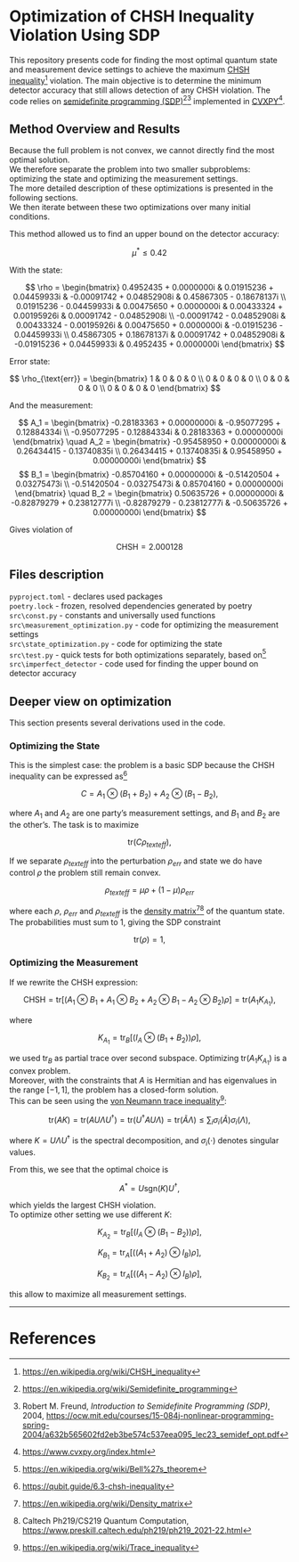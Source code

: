# Optimization of CHSH Inequality Violation Using SDP

This repository presents code for finding the most optimal quantum state and measurement device settings to achieve the maximum [CHSH inequality](https://en.wikipedia.org/wiki/CHSH_inequality)[^1] violation. The main objective is to determine the minimum detector accuracy that still allows detection of any CHSH violation. The code relies on [semidefinite programming (SDP)](https://en.wikipedia.org/wiki/Semidefinite_programming)[^2][^3] implemented in [CVXPY](https://www.cvxpy.org/)[^4].

## Method Overview and Results

Because the full problem is not convex, we cannot directly find the most optimal solution.  
We therefore separate the problem into two smaller subproblems: optimizing the state and optimizing the measurement settings.  
The more detailed description of these optimizations is presented in the following sections.  
We then iterate between these two optimizations over many initial conditions.  

This method allowed us to find an upper bound on the detector accuracy:

$$
\mu^{*} \leq 0.42
$$

With the state:

$$
\rho = \begin{bmatrix}
0.4952435 + 0.0000000i & 0.01915236 + 0.04459933i & -0.00091742 + 0.04852908i & 0.45867305 - 0.18678137i \\
0.01915236 - 0.04459933i & 0.00475650 + 0.0000000i & 0.00433324 + 0.00195926i & 0.00091742 - 0.04852908i \\
-0.00091742 - 0.04852908i & 0.00433324 - 0.00195926i & 0.00475650 + 0.0000000i & -0.01915236 - 0.04459933i \\
0.45867305 + 0.18678137i & 0.00091742 + 0.04852908i & -0.01915236 + 0.04459933i & 0.4952435 + 0.0000000i
\end{bmatrix}
$$

Error state:

$$
\rho_{\text{err}} = \begin{bmatrix}
1 & 0 & 0 & 0 \\
0 & 0 & 0 & 0 \\
0 & 0 & 0 & 0 \\
0 & 0 & 0 & 0
\end{bmatrix}
$$

And the measurement:

$$
A_1 = \begin{bmatrix}
-0.28183363 + 0.00000000i & -0.95077295 + 0.12884334i \\
-0.95077295 - 0.12884334i & 0.28183363 + 0.00000000i
\end{bmatrix}
\quad
A_2 = \begin{bmatrix}
-0.95458950 + 0.00000000i & 0.26434415 - 0.13740835i \\
0.26434415 + 0.13740835i & 0.95458950 + 0.00000000i
\end{bmatrix}
$$
$$
B_1 = \begin{bmatrix}
-0.85704160 + 0.00000000i & -0.51420504 + 0.03275473i \\
-0.51420504 - 0.03275473i & 0.85704160 + 0.00000000i
\end{bmatrix}
\quad
B_2 = \begin{bmatrix}
0.50635726 + 0.00000000i & -0.82879279 + 0.23812777i \\
-0.82879279 - 0.23812777i & -0.50635726 + 0.00000000i
\end{bmatrix}
$$

Gives violation of

$$
\text{CHSH} = 2.000128
$$

## Files description

`pyproject.toml` - declares used packages  
`poetry.lock` - frozen, resolved dependencies generated by poetry  
`src\const.py` - constants and universally used functions  
`src\measurement_optimization.py` - code for optimizing the measurement settings  
`src\state_optimization.py` - code for optimizing the state  
`src\test.py` - quick tests for both optimizations separately, based on[^8]  
`src\imperfect_detector` - code used for finding the upper bound on detector accuracy  

## Deeper view on optimization

This section presents several derivations used in the code.

### Optimizing the State

This is the simplest case: the problem is a basic SDP because the CHSH inequality can be expressed as[^5]

$$
C = A_1 \otimes (B_1 + B_2) + A_2 \otimes (B_1 - B_2),
$$

where $A_1$ and $A_2$ are one party’s measurement settings, and $B_1$ and $B_2$ are the other’s. The task is to maximize 

$$
\text{tr}(C \rho_{text{eff}}),
$$

If we separate $\rho_{text{eff}}$ into the perturbation $\rho_{err}$ and state we do have control $\rho$ the problem still remain convex.

$$
\rho_{text{eff}} = \mu \rho + (1 - \mu) \rho_{err}
$$

where each $\rho$, $\rho_{err}$ and $\rho_{text{eff}}$ is the [density matrix](https://en.wikipedia.org/wiki/Density_matrix)[^6][^7] of the quantum state. The probabilities must sum to 1, giving the SDP constraint

$$
\text{tr}(\rho) = 1,
$$


### Optimizing the Measurement

If we rewrite the CHSH expression:

$$
\text{CHSH} = \text{tr}\left[ \left( A_1 \otimes B_1 + A_1 \otimes B_2 + A_2 \otimes B_1 - A_2 \otimes B_2 \right) \rho \right] = \text{tr}(A_1 K_{A_1}),
$$

where

$$
K_{A_1} = \text{tr}_B \left[ \left( I_A \otimes (B_1 + B_2) \right) \rho \right],
$$

we used $\text{tr}_B$ as partial trace over second subspace. Optimizing $\text{tr}(A_1 K_{A_1})$ is a convex problem.  
Moreover, with the constraints that $A$ is Hermitian and has eigenvalues in the range $[-1, 1]$, the problem has a closed-form solution.  
This can be seen using the [von Neumann trace inequality](https://en.wikipedia.org/wiki/Trace_inequality)[^9]:

$$
\text{tr}(A K) = \text{tr}(A U \Lambda U^{\dagger}) = \text{tr}(U^{\dagger} A U  \Lambda) = \text{tr}(\tilde{A} \Lambda) \leq \sum_i \sigma_i(\tilde{A})  \sigma_i(\Lambda),
$$

where $K = U \Lambda U^{\dagger}$ is the spectral decomposition, and $\sigma_i(\cdot)$ denotes singular values.

From this, we see that the optimal choice is

$$
A^{*} = U  \text{sgn}(K)  U^{\dagger},
$$

which yields the largest CHSH violation.  
To optimize other setting we use different $K$:

$$
K_{A_2} = \text{tr}_B \left[ \left( I_A \otimes (B_1 - B_2) \right) \rho \right],
$$

$$
K_{B_1} = \text{tr}_A \left[ \left( (A_1 + A_2) \otimes I_B \right) \rho \right],
$$

$$
K_{B_2} = \text{tr}_A \left[ \left( (A_1 - A_2) \otimes I_B \right) \rho \right],
$$

this allow to maximize all measurement settings.

---

# References
[^1]: https://en.wikipedia.org/wiki/CHSH_inequality  
[^2]: https://en.wikipedia.org/wiki/Semidefinite_programming  
[^3]: Robert M. Freund, *Introduction to Semidefinite Programming (SDP)*, 2004, https://ocw.mit.edu/courses/15-084j-nonlinear-programming-spring-2004/a632b565602fd2eb3be574c537eea095_lec23_semidef_opt.pdf  
[^4]: https://www.cvxpy.org/index.html  
[^5]: https://qubit.guide/6.3-chsh-inequality  
[^6]: https://en.wikipedia.org/wiki/Density_matrix  
[^7]: Caltech Ph219/CS219 Quantum Computation, https://www.preskill.caltech.edu/ph219/ph219_2021-22.html  
[^8]: https://en.wikipedia.org/wiki/Bell%27s_theorem  
[^9]: https://en.wikipedia.org/wiki/Trace_inequality
